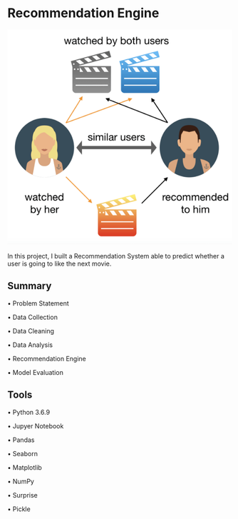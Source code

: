 # Recommendation Engine
![Image](recommendation_system_image.png)

In this project, I built a Recommendation System able to predict whether a user is going to like the next movie. 

## Summary

• Problem Statement

• Data Collection

• Data Cleaning

• Data Analysis

• Recommendation Engine

• Model Evaluation

## Tools

• Python 3.6.9

• Jupyer Notebook

• Pandas

• Seaborn

• Matplotlib

• NumPy

• Surprise

• Pickle
